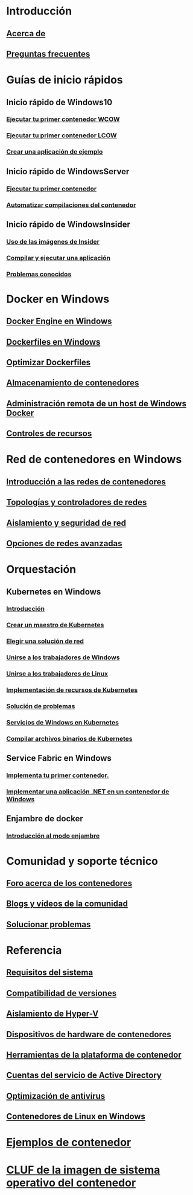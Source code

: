 # Introducción
## [Acerca de](about/index.md)
## [Preguntas frecuentes](about/faq.md)

# Guías de inicio rápidos
## Inicio rápido de Windows10
### [Ejecutar tu primer contenedor WCOW](quick-start/quick-start-windows-10.md)
### [Ejecutar tu primer contenedor LCOW](quick-start/quick-start-windows-10-linux.md)
### [Crear una aplicación de ejemplo](quick-start/building-sample-app.md)
## Inicio rápido de WindowsServer
### [Ejecutar tu primer contenedor](quick-start/quick-start-windows-server.md)
### [Automatizar compilaciones del contenedor](quick-start/quick-start-images.md)
## Inicio rápido de WindowsInsider
### [Uso de las imágenes de Insider](quick-start/Using-Insider-Container-Images.md)
### [Compilar y ejecutar una aplicación](quick-start/Nano-RS3-.NET-Core-and-PS.md)
### [Problemas conocidos](quick-start/Insider-Known-Issues.md)

# Docker en Windows
## [Docker Engine en Windows](manage-docker/configure-docker-daemon.md)
## [Dockerfiles en Windows](manage-docker/manage-windows-dockerfile.md)
## [Optimizar Dockerfiles](manage-docker/optimize-windows-dockerfile.md)
## [Almacenamiento de contenedores](manage-containers/container-storage.md)
## [Administración remota de un host de Windows Docker](management/manage_remotehost.md)
## [Controles de recursos](manage-containers/resource-controls.md)

# Red de contenedores en Windows
## [Introducción a las redes de contenedores](container-networking/architecture.md)
## [Topologías y controladores de redes](container-networking/network-drivers-topologies.md)
## [Aislamiento y seguridad de red](container-networking/network-isolation-security.md)
## [Opciones de redes avanzadas](container-networking/advanced.md)

# Orquestación
## Kubernetes en Windows 
### [Introducción](kubernetes/getting-started-kubernetes-windows.md)
### [Crear un maestro de Kubernetes](kubernetes/creating-a-linux-master.md)
### [Elegir una solución de red](kubernetes/network-topologies.md)
### [Unirse a los trabajadores de Windows](kubernetes/joining-windows-workers.md)
### [Unirse a los trabajadores de Linux](kubernetes/joining-linux-workers.md)
### [Implementación de recursos de Kubernetes](kubernetes/deploying-resources.md)
### [Solución de problemas](kubernetes/common-problems.md)
### [Servicios de Windows en Kubernetes](kubernetes/kube-windows-services.md)
### [Compilar archivos binarios de Kubernetes](kubernetes/compiling-kubernetes-binaries.md)
## Service Fabric en Windows
### [Implementa tu primer contenedor.](/azure/service-fabric/service-fabric-quickstart-containers)
### [Implementar una aplicación .NET en un contenedor de Windows](/azure/service-fabric/service-fabric-host-app-in-a-container) 
## Enjambre de docker
### [Introducción al modo enjambre](manage-containers/swarm-mode.md)

# Comunidad y soporte técnico
## [Foro acerca de los contenedores](https://social.msdn.microsoft.com/Forums/en-US/home?forum=windowscontainers)
## [Blogs y vídeos de la comunidad](communitylinks.md)
## [Solucionar problemas](troubleshooting.md)

# Referencia
## [Requisitos del sistema](deploy-containers/system-requirements.md)
## [Compatibilidad de versiones](deploy-containers/version-compatibility.md)
## [Aislamiento de Hyper-V](manage-containers/hyperv-container.md)
## [Dispositivos de hardware de contenedores](deploy-containers/hardware-devices-in-containers.md)
## [Herramientas de la plataforma de contenedor](deploy-containers/containerd.md)
## [Cuentas del servicio de Active Directory](manage-containers/manage-serviceaccounts.md)
## [Optimización de antivirus](https://msdn.microsoft.com/en-us/windows/hardware/drivers/ifs/anti-virus-optimization-for-windows-containers)
## [Contenedores de Linux en Windows](deploy-containers/linux-containers.md)

# [Ejemplos de contenedor](samples.md)

# [CLUF de la imagen de sistema operativo del contenedor](Images_EULA.md)
